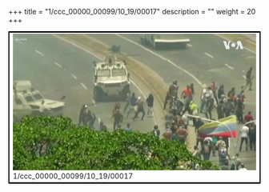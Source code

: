 +++
title = "1/ccc_00000_00099/10_19/00017"
description = ""
weight = 20
+++

<table style="border:2px solid black;max-width:800px;max-height:800px;" 
><tr><td>
<img class="center-fit-jpg"
src="/jpg_/aaa_20190430_NxaOmWaI8sI_00016.jpg">
1/ccc_00000_00099/10_19/00017
</img></td></tr></table>
